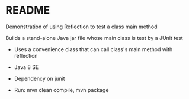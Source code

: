# README

Demonstration of using Reflection to test a class main method

Builds a stand-alone Java jar file whose main class is test by a JUnit test

* Uses a convenience class that can call class's main method with reflection 

* Java 8 SE

* Dependency on junit

* Run: mvn clean compile, mvn package


